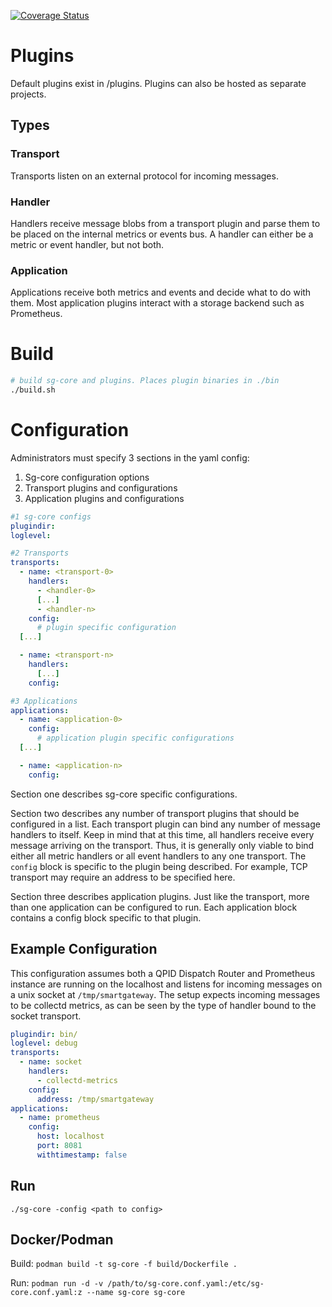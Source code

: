 [![Coverage Status](https://coveralls.io/repos/github/infrawatch/sg-core/badge.svg?branch=master)](https://coveralls.io/github/infrawatch/sg-core?branch=master)

# Plugins
Default plugins exist in /plugins. Plugins can also be hosted as separate projects.

## Types
### Transport
Transports listen on an external protocol for incoming messages.

### Handler
Handlers receive message blobs from a transport plugin and parse them 
to be placed on the internal metrics or events bus. A handler can either be a 
metric or event handler, but not both. 


### Application
Applications receive both metrics and events and decide what to do
with them. Most application plugins interact with a storage backend such as 
Prometheus.

# Build
```bash
# build sg-core and plugins. Places plugin binaries in ./bin
./build.sh
```

# Configuration
Administrators must specify 3 sections in the yaml config:

1. Sg-core configuration options
2. Transport plugins and configurations
3. Application plugins and configurations

``` yaml
#1 sg-core configs
plugindir:
loglevel:

#2 Transports
transports:
  - name: <transport-0>
    handlers:
      - <handler-0>
      [...]
      - <handler-n>
    config:
      # plugin specific configuration
  [...]

  - name: <transport-n>
    handlers:
      [...]
    config:

#3 Applications
applications:
  - name: <application-0>
    config:
      # application plugin specific configurations
  [...]

  - name: <application-n>
    config:
```

Section one describes sg-core specific configurations. 

Section two describes any number of transport plugins that should be configured 
in a list. Each transport plugin can bind any number of message handlers to itself. 
Keep in mind that at this time, all handlers receive every message arriving on 
the transport. Thus, it is generally only viable to bind either all metric handlers
or all event handlers to any one transport. The `config` block is specific to 
the plugin being described. For example, TCP transport may require an address to
be specified here.

Section three describes application plugins. Just like the transport, more than
one application can be configured to run. Each application block contains a 
config block specific to that plugin.

## Example Configuration
This configuration assumes both a QPID Dispatch Router and Prometheus instance
are running on the localhost and listens for incoming messages on a unix socket
at `/tmp/smartgateway`. The setup expects incoming messages to be collectd
metrics, as can be seen by the type of handler bound to the socket transport.

```yaml
plugindir: bin/
loglevel: debug
transports:
  - name: socket
    handlers: 
      - collectd-metrics
    config:
      address: /tmp/smartgateway
applications: 
  - name: prometheus 
    config:
      host: localhost
      port: 8081
      withtimestamp: false
```

## Run
`./sg-core -config <path to config>`

## Docker/Podman
Build:
`podman build -t sg-core -f build/Dockerfile .`

Run:
`podman run -d -v /path/to/sg-core.conf.yaml:/etc/sg-core.conf.yaml:z --name sg-core sg-core`
